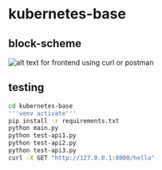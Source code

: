 # kubernetes-base

## block-scheme
![alt text](https://i124.fastpic.org/big/2024/1120/fc/2b098ed697d53ca8fc39c5972aac9efc.png)
for frontend using curl or postman
## testing

```sh
cd kubernetes-base
'''venv activate'''
pip install -r requirements.txt
python main.py
python test-api1.py
python test-api2.py
python test-api3.py
curl -X GET "http://127.0.0.1:8000/hello"
```





